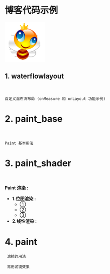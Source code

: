 博客代码示例
============

![Logo](web_res/icon_no_shadow.png)


## 1. waterflowlayout

<br>

    自定义瀑布流布局 (onMeasure 和 onLayout 功能示例)



# 2. paint_base

<br>

    Paint 基本用法


# 3. paint_shader

<br>

**Paint 渲染 :** 
- **1.位图渲染 :** 
   - ① 
   - ② 
   - ③ 
- **2.线性渲染 :** 
    

# 4. paint

     滤镜的用法
     
     常用滤镜效果 
     
    



    




























